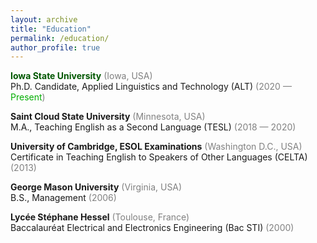 ```yaml
---
layout: archive
title: "Education"
permalink: /education/
author_profile: true
---
```




<span style="color: #005700">**Iowa State University**</span> <span style="color:grey">(Iowa, USA)</span><br/>
Ph.D. Candidate, Applied Linguistics and Technology (ALT) <span style="color:grey">(2020 — <span style="color: #00ad00">Present</span>)</span>

**Saint Cloud State University** <span style="color:grey">(Minnesota, USA)</span><br/>
M.A., Teaching English as a Second Language (TESL) <span style="color:grey">(2018 — 2020)</span>

**University of Cambridge, ESOL Examinations** <span style="color:grey">(Washington D.C., USA)</span><br/>
Certificate in Teaching English to Speakers of Other Languages (CELTA) <span style="color:grey">(2013)</span>

**George Mason University** <span style="color:grey">(Virginia, USA)</span><br/>
B.S., Management <span style="color:grey">(2006)</span>

**Lycée Stéphane Hessel** <span style="color:grey">(Toulouse, France)</span><br/>
Baccalauréat Electrical and Electronics Engineering (Bac STI) <span style="color:grey">(2000)</span>
